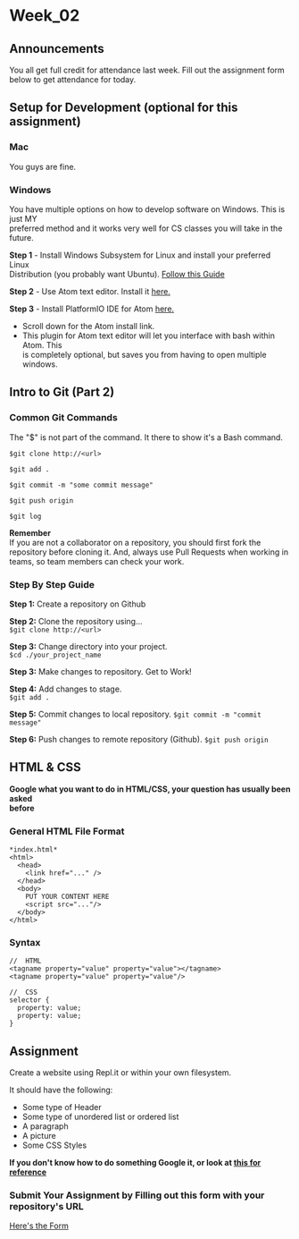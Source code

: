 # Week_02

## Announcements
You all get full credit for attendance last week. Fill out the assignment form  
below to get attendance for today.

## Setup for Development (optional for this assignment)

### Mac
You guys are fine.

### Windows
You have multiple options on how to develop software on Windows. This is just MY   
preferred method and it works very well for CS classes you will take in the  
future.

**Step 1** - Install Windows Subsystem for Linux and install your preferred Linux  
Distribution (you probably want Ubuntu). [Follow this Guide](https://docs.microsoft.com/en-us/windows/wsl/install-win10)

**Step 2** - Use Atom text editor. Install it [here.](https://atom.io/)

**Step 3** - Install PlatformIO IDE for Atom [here.](https://platformio.org/platformio-ide)  
- Scroll down for the Atom install link.
- This plugin for Atom text editor will let you interface with bash within Atom. This  
is completely optional, but saves you from having to open multiple windows.

## Intro to Git (Part 2)

### Common Git Commands
The "$" is not part of the command. It there to show it's a Bash command.
```
$git clone http://<url>

$git add .

$git commit -m "some commit message"

$git push origin

$git log
```

**Remember**  
If you are not a collaborator on a repository, you should first fork the  
repository before cloning it. And, always use Pull Requests when working in  
teams, so team members can check your work.

### Step By Step Guide
**Step 1:** Create a repository on Github  

**Step 2:** Clone the repository using...  
`$git clone http://<url>`

**Step 3:** Change directory into your project.  
`$cd ./your_project_name`  

**Step 3:** Make changes to repository. Get to Work!

**Step 4:** Add changes to stage.  
`$git add .`

**Step 5:** Commit changes to local repository.
`$git commit -m "commit message"`

**Step 6:** Push changes to remote repository (Github).
`$git push origin`

## HTML & CSS
**Google what you want to do in HTML/CSS, your question has usually been asked  
before**


### General HTML File Format
```
*index.html*
<html>
  <head>
    <link href="..." />
  </head>
  <body>
    PUT YOUR CONTENT HERE
    <script src="..."/>
  </body>
</html>
```

### Syntax  
```
//  HTML
<tagname property="value" property="value"></tagname>
<tagname property="value" property="value"/>

//  CSS
selector {
  property: value;
  property: value;
}
```

## Assignment
Create a website using Repl.it or within your own filesystem.

It should have the following:
- Some type of Header
- Some type of unordered list or ordered list
- A paragraph
- A picture
- Some CSS Styles

**If you don't know how to do something Google it, or look at [this for reference](https://www.w3schools.com/)**

### Submit Your Assignment by Filling out this form with your repository's URL
[Here's the Form ](https://docs.google.com/forms/d/e/1FAIpQLSftpRb80bxIhYH2_39qyrrwRx_vHKjRmNQwJsmSx15GIYZo_Q/viewform?usp=sf_link)

